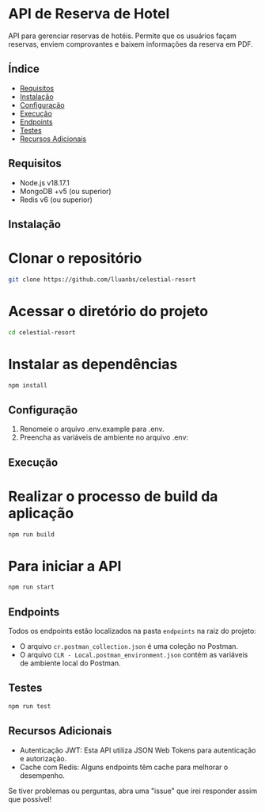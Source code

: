 # API de Reserva de Hotel

API para gerenciar reservas de hotéis. Permite que os usuários façam reservas, enviem comprovantes e baixem informações da reserva em PDF.

## Índice

- [Requisitos](#requisitos)
- [Instalação](#instalação)
- [Configuração](#configuração)
- [Execução](#execução)
- [Endpoints](#endpoints)
- [Testes](#testes)
- [Recursos Adicionais](#recursos-adicionais)

## Requisitos

- Node.js v18.17.1
- MongoDB +v5 (ou superior)
- Redis v6 (ou superior)

## Instalação


# Clonar o repositório
```bash
git clone https://github.com/lluanbs/celestial-resort
```

# Acessar o diretório do projeto
```bash
cd celestial-resort
```

# Instalar as dependências
```bash
npm install
```

## Configuração

1. Renomeie o arquivo .env.example para .env.
2. Preencha as variáveis de ambiente no arquivo .env:

## Execução

# Realizar o processo de build da aplicação
```bash
npm run build
```

# Para iniciar a API
```bash
npm run start
```
## Endpoints

Todos os endpoints estão localizados na pasta `endpoints` na raiz do projeto:
- O arquivo `cr.postman_collection.json` é uma coleção no Postman.
- O arquivo `CLR - Local.postman_environment.json` contém as variáveis de ambiente local do Postman.

## Testes
```bash
npm run test
```

## Recursos Adicionais
- Autenticação JWT: Esta API utiliza JSON Web Tokens para autenticação e autorização.
- Cache com Redis: Alguns endpoints têm cache para melhorar o desempenho.

Se tiver problemas ou perguntas, abra uma "issue" que irei responder assim que possível!